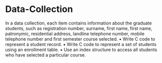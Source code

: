 # Data-Collection

In a data collection, each item contains information about the
graduate students, such as registration number, surname, first name, first name, patronymic,
residential address, landline telephone number, mobile telephone number and
first semester course selected.
▪ Write C code to represent a student record.
▪ Write C code to represent a set of students using
an enrollment table.
▪ Use an index structure to access all students who have
selected a particular course.
